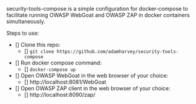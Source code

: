 security-tools-compose is a simple configuration for docker-compose to facilitate running OWASP WebGoat and OWASP ZAP in docker containers simultaneously.

Steps to use:
- [] Clone this repo:
    - [] `git clone https://github.com/adamharvey/security-tools-compose`
- [] Run docker compose command:
    - [] `docker-compose up`
- [] Open OWASP WebGoat in the web browser of your choice:
    - [] http://localhost:8081/WebGoat
- [] Open OWASP ZAP client in the web browser of your choice:
    - [] http://localhost:8090/zap/
    
            
     